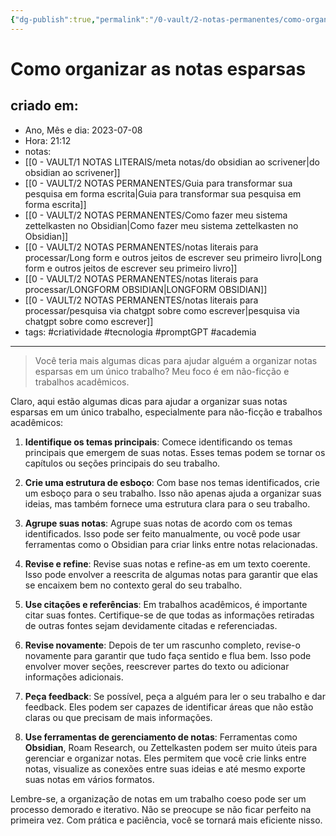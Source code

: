 ```yaml
---
{"dg-publish":true,"permalink":"/0-vault/2-notas-permanentes/como-organizar-as-notas-esparsas/","tags":["permanente","criatividade","tecnologia","promptGPT","academia"],"dgHomeLink":true,"dgShowLocalGraph":true,"dgShowFileTree":true,"dgEnableSearch":true,"noteIcon":""}
---
```


# Como organizar as notas esparsas

## criado em: 
-  Ano, Mês e dia: 2023-07-08
- Hora: 21:12
- notas: 
- [[0 - VAULT/1 NOTAS LITERAIS/meta notas/do obsidian ao scrivener\|do obsidian ao scrivener]]
- [[0 - VAULT/2 NOTAS PERMANENTES/Guia para transformar sua pesquisa em forma escrita\|Guia para transformar sua pesquisa em forma escrita]]
- [[0 - VAULT/2 NOTAS PERMANENTES/Como fazer meu sistema zettelkasten no Obsidian\|Como fazer meu sistema zettelkasten no Obsidian]]
- [[0 - VAULT/2 NOTAS PERMANENTES/notas literais para processar/Long form e outros jeitos de escrever seu primeiro livro\|Long form e outros jeitos de escrever seu primeiro livro]]
- [[0 - VAULT/2 NOTAS PERMANENTES/notas literais para processar/LONGFORM OBSIDIAN\|LONGFORM OBSIDIAN]]
- [[0 - VAULT/2 NOTAS PERMANENTES/notas literais para processar/pesquisa via chatgpt sobre como escrever\|pesquisa via chatgpt sobre como escrever]]
- tags: #criatividade #tecnologia #promptGPT #academia 
---

>Você teria mais algumas dicas para ajudar alguém a organizar notas esparsas em um único trabalho? Meu foco é em não-ficção e trabalhos acadêmicos.

Claro, aqui estão algumas dicas para ajudar a organizar suas notas esparsas em um único trabalho, especialmente para não-ficção e trabalhos acadêmicos:

1. **Identifique os temas principais**: Comece identificando os temas principais que emergem de suas notas. Esses temas podem se tornar os capítulos ou seções principais do seu trabalho.

2. **Crie uma estrutura de esboço**: Com base nos temas identificados, crie um esboço para o seu trabalho. Isso não apenas ajuda a organizar suas ideias, mas também fornece uma estrutura clara para o seu trabalho.

3. **Agrupe suas notas**: Agrupe suas notas de acordo com os temas identificados. Isso pode ser feito manualmente, ou você pode usar ferramentas como o Obsidian para criar links entre notas relacionadas.

4. **Revise e refine**: Revise suas notas e refine-as em um texto coerente. Isso pode envolver a reescrita de algumas notas para garantir que elas se encaixem bem no contexto geral do seu trabalho.

5. **Use citações e referências**: Em trabalhos acadêmicos, é importante citar suas fontes. Certifique-se de que todas as informações retiradas de outras fontes sejam devidamente citadas e referenciadas.

6. **Revise novamente**: Depois de ter um rascunho completo, revise-o novamente para garantir que tudo faça sentido e flua bem. Isso pode envolver mover seções, reescrever partes do texto ou adicionar informações adicionais.

7. **Peça feedback**: Se possível, peça a alguém para ler o seu trabalho e dar feedback. Eles podem ser capazes de identificar áreas que não estão claras ou que precisam de mais informações.

8. **Use ferramentas de gerenciamento de notas**: Ferramentas como **Obsidian**, Roam Research, ou Zettelkasten podem ser muito úteis para gerenciar e organizar notas. Eles permitem que você crie links entre notas, visualize as conexões entre suas ideias e até mesmo exporte suas notas em vários formatos.

Lembre-se, a organização de notas em um trabalho coeso pode ser um processo demorado e iterativo. Não se preocupe se não ficar perfeito na primeira vez. Com prática e paciência, você se tornará mais eficiente nisso.